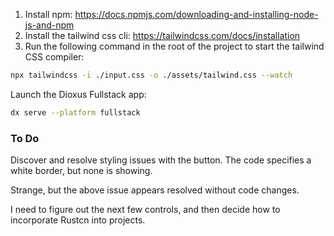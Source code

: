 
1. Install npm: https://docs.npmjs.com/downloading-and-installing-node-js-and-npm
2. Install the tailwind css cli: https://tailwindcss.com/docs/installation
3. Run the following command in the root of the project to start the tailwind CSS compiler:

```bash
npx tailwindcss -i ./input.css -o ./assets/tailwind.css --watch
```

Launch the Dioxus Fullstack app:

```bash
dx serve --platform fullstack
```

### To Do

Discover and resolve styling issues with the button. The code specifies a white border, but none is showing.

Strange, but the above issue appears resolved without code changes.

I need to figure out the next few controls, and then decide how to incorporate Rustcn into projects.
